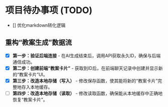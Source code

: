 # 项目待办事项 (TODO)

- [] 优化markdown转化逻辑

## 重构“教案生成”数据流

- [x] **第一步：验证后端连接** - 在AI生成结束后，调用API获取永久ID，确保与后端通信成功。
- [x] **第二步：创建前端“教案卡片”** - 获取到ID后，在前端聊天记录中创建并显示新的“教案卡片”UI。
- [x] **第三步：改造本地存储（写入）** - 修改保存函数，使其能将新的“教案卡片”完整地存入本地缓存。
- [ ] **第四步：改造本地存储（读取）** - 修改读取函数，确保能从本地缓存中正确地恢复“教案卡片”。